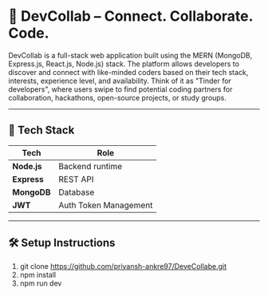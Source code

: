 # 🚀 DevCollab – Connect. Collaborate. Code.

DevCollab is a full-stack web application built using the MERN (MongoDB, Express.js, React.js, Node.js) stack. The platform allows developers to discover and connect with like-minded coders based on their tech stack, interests, experience level, and availability. Think of it as "Tinder for developers", where users swipe to find potential coding partners for collaboration, hackathons, open-source projects, or study groups.

---

## 🧱 Tech Stack

| Tech        | Role                  |
| ----------- | --------------------- |
| **Node.js** | Backend runtime       |
| **Express** | REST API              |
| **MongoDB** | Database              |
| **JWT**     | Auth Token Management |

---

## 🛠️ Setup Instructions

1. git clone https://github.com/priyansh-ankre97/DeveCollabe.git
2. npm install
3. npm run dev
